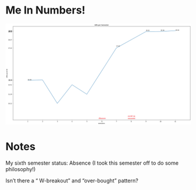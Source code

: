 

# Me In Numbers!

![](gpa_graph.png "my_academic_performance_in_numbers")

# Notes
My sixth semester status: Absence (I took this semester off to do some philosophy!)

Isn’t there a “ W-breakout” and “over-bought” pattern?
